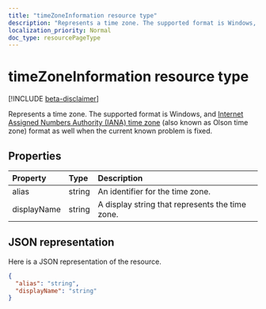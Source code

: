 ```yaml
---
title: "timeZoneInformation resource type"
description: "Represents a time zone. The supported format is Windows, and Internet Assigned Numbers Authority (IANA) time zone (also known as Olson time zone)"
localization_priority: Normal
doc_type: resourcePageType
---
```


# timeZoneInformation resource type

[!INCLUDE [beta-disclaimer](../../includes/beta-disclaimer.md)]

Represents a time zone. The supported format is Windows, and [Internet Assigned Numbers Authority (IANA) time zone](https://www.iana.org/time-zones) (also known as Olson time zone)
format as well when the current known problem is fixed.

## Properties
| Property	   | Type	|Description|
|:---------------|:--------|:----------|
|alias|string|An identifier for the time zone.|
|displayName|string|A display string that represents the time zone.|

## JSON representation

Here is a JSON representation of the resource.

<!-- {
  "blockType": "resource",
  "optionalProperties": [

  ],
  "@odata.type": "microsoft.graph.timeZoneInformation"
}-->

```json
{
  "alias": "string",
  "displayName": "string"
}

```

<!-- uuid: 8fcb5dbc-d5aa-4681-8e31-b001d5168d79
2015-10-25 14:57:30 UTC -->
<!--
{
  "type": "#page.annotation",
  "description": "timeZoneInformation resource",
  "keywords": "",
  "section": "documentation",
  "tocPath": "",
  "suppressions": []
}
-->
